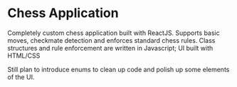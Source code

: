 # Chess Application
Completely custom chess application built with ReactJS. Supports basic moves, checkmate detection and enforces standard chess rules. Class structures and rule enforcement are written in Javascript; UI built with HTML/CSS

Still plan to introduce enums to clean up code and polish up some elements of the UI.
